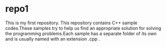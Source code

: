 # repo1
This is my first repository.
This repository contains C++ sample codes.These samples try to help us  find an appropriate solution for solving the programming problems.Each sample has a separate folder of its own and  is usually named with an extension .cpp . 
